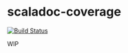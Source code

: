 # scaladoc-coverage

[![Build Status](https://travis-ci.org/NomadBlacky/scaladoc-coverage.svg?branch=master)](https://travis-ci.org/NomadBlacky/scaladoc-coverage)

WIP
